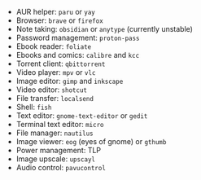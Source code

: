 - AUR helper: `paru` or `yay`
- Browser: `brave` or `firefox`
- Note taking: `obsidian` or `anytype` (currently unstable)
- Password management: `proton-pass`
- Ebook reader: `foliate`
- Ebooks and comics: `calibre` and `kcc`
- Torrent client: `qbittorrent`
- Video player: `mpv` or `vlc`
- Image editor: `gimp` and `inkscape`
- Video editor: `shotcut`
- File transfer: `localsend`
- Shell: `fish`
- Text editor: `gnome-text-editor` or `gedit`
- Terminal text editor: `micro`
- File manager: `nautilus`
- Image viewer: `eog` (eyes of gnome) or `gthumb`
- Power management: TLP
- Image upscale: `upscayl`
- Audio control: `pavucontrol`
